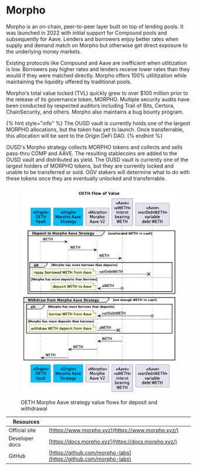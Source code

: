 # Morpho

Morpho is an on-chain, peer-to-peer layer built on top of lending pools. It was launched in 2022 with initial support for Compound pools and subsequently for Aave. Lenders and borrowers enjoy better rates when supply and demand match on Morpho but otherwise get direct exposure to the underlying money markets.

Existing protocols like Compound and Aave are inefficient when utlitization is low. Borrowers pay higher rates and lenders receive lower rates than they would if they were matched directly. Morpho offers 100% utilitization while maintaining the liquidity offered by traditional pools.

Morpho's total value locked (TVL) quickly grew to over $100 million prior to the release of its governance token, MORPHO. Multiple security audits have been conducted by respected auditors including Trail of Bits, Certora, ChainSecurity, and others. Morpho also maintains a bug bounty program.

{% hint style="info" %}
The OUSD vault is currently holds one of the largest MORPHO allocations, but the token has yet to launch. Once transferrable, this allocation will be sent to the Origin DeFi DAO.
{% endhint %}

OUSD's Morpho strategy collects MORPHO tokens and collects and sells pass-thru COMP and AAVE. The resulting stablecoins are added to the OUSD vault and distributed as yield. The OUSD vault is currently one of the largest holders of MORPHO tokens, but they are currently locked and unable to be transferred or sold. OGV stakers will determine what to do with these tokens once they are eventually unlocked and transferrable.&#x20;

<figure><img src="../../.gitbook/assets/oethValueFlows-morpho-aave.png" alt=""><figcaption><p>OETH Morpho Aave strategy value flows for deposit and withdrawal</p></figcaption></figure>

| Resources      |                                                                  |
| -------------- | ---------------------------------------------------------------- |
| Official site  | [https://www.morpho.xyz](https://www.morpho.xyz/)                |
| Developer docs | [https://docs.morpho.xyz](https://docs.morpho.xyz/)              |
| GitHub         | [https://github.com/morpho-labs](https://github.com/morpho-labs) |
